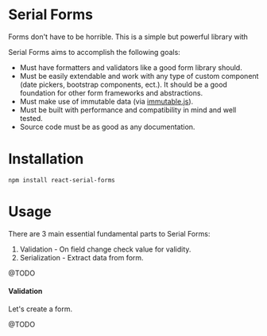 # Serial Forms

Forms don't have to be horrible. This is a simple but powerful library with

Serial Forms aims to accomplish the following goals:

* Must have formatters and validators like a good form library should.
* Must be easily extendable and work with any type of custom component (date
    pickers, bootstrap components, ect.). It should be a good foundation for
    other form frameworks and abstractions.
* Must make use of immutable data (via
    [immutable.js](http://facebook.github.io/immutable-js/)).
* Must be built with performance and compatibility in mind and well tested.
* Source code must be as good as any documentation.

# Installation

`npm install react-serial-forms`

# Usage

There are 3 main essential fundamental parts to Serial Forms:

1. Validation - On field change check value for validity.
2. Serialization - Extract data from form.

@TODO

#### Validation

Let's create a form.

@TODO

